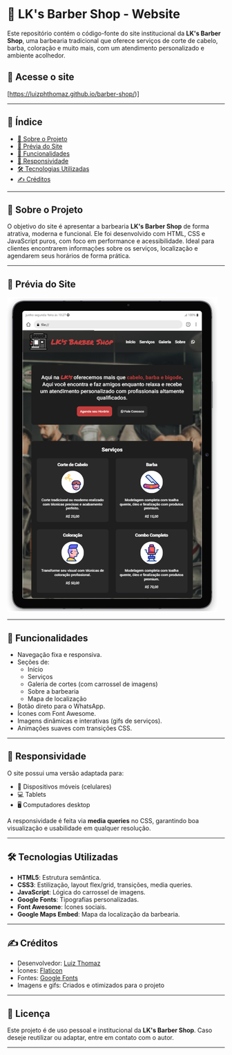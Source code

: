 
# 💈 LK's Barber Shop - Website

Este repositório contém o código-fonte do site institucional da **LK's Barber Shop**, uma barbearia tradicional que oferece serviços de corte de cabelo, barba, coloração e muito mais, com um atendimento personalizado e ambiente acolhedor.

## 🔗 Acesse o site

[https://luizphthomaz.github.io/barber-shop/)]

---

## 📌 Índice

- [🧾 Sobre o Projeto](#-sobre-o-projeto)
- [📸 Prévia do Site](#-prévia-do-site)
- [🚀 Funcionalidades](#-funcionalidades)
- [📱 Responsividade](#-responsividade)
- [🛠️ Tecnologias Utilizadas](#-tecnologias-utilizadas)
- [✍️ Créditos](#️-créditos)

---

## 🧾 Sobre o Projeto

O objetivo do site é apresentar a barbearia **LK's Barber Shop** de forma atrativa, moderna e funcional. Ele foi desenvolvido com HTML, CSS e JavaScript puros, com foco em performance e acessibilidade. Ideal para clientes encontrarem informações sobre os serviços, localização e agendarem seus horários de forma prática.

---

## 📸 Prévia do Site

![Preview](./assets/captura-de-tela.png)  


---

## 🚀 Funcionalidades

- Navegação fixa e responsiva.
- Seções de:
  - Início
  - Serviços
  - Galeria de cortes (com carrossel de imagens)
  - Sobre a barbearia
  - Mapa de localização
- Botão direto para o WhatsApp.
- Ícones com Font Awesome.
- Imagens dinâmicas e interativas (gifs de serviços).
- Animações suaves com transições CSS.

---

## 📱 Responsividade

O site possui uma versão adaptada para:

- 📱 Dispositivos móveis (celulares)
- 💻 Tablets
- 🖥️ Computadores desktop

A responsividade é feita via **media queries** no CSS, garantindo boa visualização e usabilidade em qualquer resolução.

---

## 🛠️ Tecnologias Utilizadas

- **HTML5**: Estrutura semântica.
- **CSS3**: Estilização, layout flex/grid, transições, media queries.
- **JavaScript**: Lógica do carrossel de imagens.
- **Google Fonts**: Tipografias personalizadas.
- **Font Awesome**: Ícones sociais.
- **Google Maps Embed**: Mapa da localização da barbearia.

---

## ✍️ Créditos

- Desenvolvedor: [Luiz Thomaz](https://github.com/luizphthomaz)
- Ícones: [Flaticon](https://www.flaticon.com/br/icones-gratis/barbearia)
- Fontes: [Google Fonts](https://fonts.google.com/)
- Imagens e gifs: Criados e otimizados para o projeto

---

## 📄 Licença

Este projeto é de uso pessoal e institucional da **LK's Barber Shop**. Caso deseje reutilizar ou adaptar, entre em contato com o autor.

---
